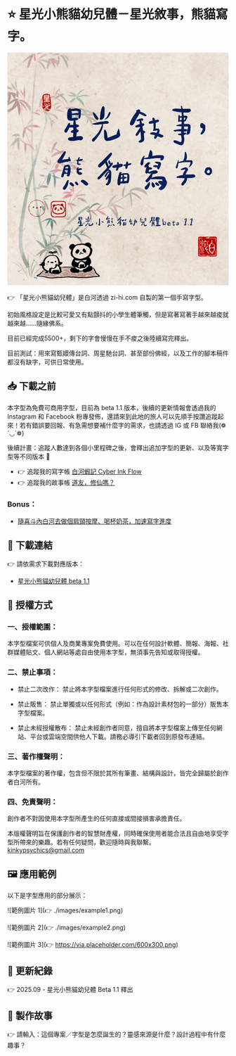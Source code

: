 # ⭐️ 星光小熊貓幼兒體－星光敘事，熊貓寫字。

![title01](./images/title01.png)

👉 「星光小熊貓幼兒體」是白河透過 zi-hi.com 自製的第一個手寫字型。

初始風格設定是比較可愛又有點顫抖的小學生體筆觸，但是寫著寫著手越來越痠就越來越……隨緣佛系。

目前已經完成5500+，剩下的字會慢慢在手不痠之後陸續寫完釋出。

目前測試：用來寫甄嬛傳台詞、周星馳台詞、甚至部份佛經，以及工作的腳本稿件都沒有缺字，可供日常使用。

## 📥 下載之前

本字型為免費可商用字型，目前為 beta 1.1 版本，後續的更新情報會透過我的 Instagram 和 Facebook 粉專發佈，還請來到此地的旅人可以先順手按讚追蹤起來！若有錯誤要回報、有急需想要補什麼字的需求，也請透過 IG 或 FB 聯絡我(❁´◡`❁)

後續計畫：追蹤人數達到各個小里程碑之後，會釋出追加字型的更新、以及等寬字型等不同版本 💫

- 👉 追蹤我的寫字帳 <a href="https://www.instagram.com/cyberinkflow/" target="_blank">白河蝦記 Cyber Ink Flow</a>
- 👉 追蹤我的故事帳 <a href="https://www.facebook.com/KinkyPsychics/" target="_blank">道友，修仙嗎？</a>

  
### Bonus：
- [隨喜斗內白河去做個肩頸按摩、喝杯奶茶，加速寫字進度](https://cyberinkflow.bobaboba.me)


## 🔗 下載連結

👉 請依需求下載對應版本：

- [星光小熊貓幼兒體 beta 1.1](https://github.com/cyberinkflow/StarPandaKidsFonts/blob/5483556d88c175cc8f26a077abcb0d8d37a7c106/StarPandaKidsBeta1.1.otf)


## 📜 授權方式

### 一、授權範圍：

本字型檔案可供個人及商業專案免費使用。可以在任何設計軟體、簡報、海報、社群媒體貼文、個人網站等處自由使用本字型，無須事先告知或取得授權。

### 二、禁止事項：

- 禁止二次改作： 禁止將本字型檔案進行任何形式的修改、拆解或二次創作。

- 禁止販售： 禁止單獨或以任何形式（例如：作為設計素材包的一部分）販售本字型檔案。

- 禁止未經授權散布： 禁止未經創作者同意，擅自將本字型檔案上傳至任何網站、平台或雲端空間供他人下載。請務必導引下載者回到原發布連結。

### 三、著作權聲明：

本字型檔案的著作權，包含但不限於其所有筆畫、結構與設計，皆完全歸屬於創作者白河所有。

### 四、免責聲明：

創作者不對因使用本字型所產生的任何直接或間接損害承擔責任。

本版權聲明旨在保護創作者的智慧財產權，同時確保使用者能合法且自由地享受字型所帶來的樂趣。若有任何疑問，歡迎隨時與我聯繫。 kinkypsychics@gmail.com



## 🖼️ 應用範例

以下是字型應用的部分展示：

![範例圖片 1](👉 ./images/example1.png)

![範例圖片 2](👉 ./images/example2.png)

![範例圖片 3](👉 https://via.placeholder.com/600x300.png)



## 📝 更新紀錄

👉 2025.09 - 星光小熊貓幼兒體 Beta 1.1 釋出



## 📖 製作故事

👉 請輸入：這個專案／字型是怎麼誕生的？靈感來源是什麼？設計過程中有什麼趣事？
